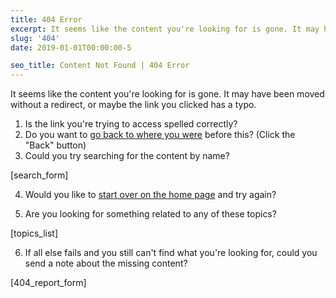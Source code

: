 ```yaml
---
title: 404 Error
excerpt: It seems like the content you're looking for is gone. It may have been moved without a redirect, or maybe the link you clicked has a typo.
slug: '404'
date: 2019-01-01T00:00:00-5

seo_title: Content Not Found | 404 Error
---
```

It seems like the content you're looking for is gone. It may have been moved without a redirect, or maybe the link you clicked has a typo.

1. Is the link you're trying to access spelled correctly?
2. Do you want to [go back to where you were](js:back) before this? (Click the "Back" button)
3. Could you try searching for the content by name?

[search_form]

4. Would you like to [start over on the home page](/) and try again?

5. Are you looking for something related to any of these topics?

[topics_list]

6. If all else fails and you still can't find what you're looking for, could you send a note about the missing content?

[404_report_form]